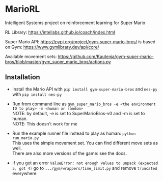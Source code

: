 # MarioRL
Intelligent Systems project on reinforcement learning for Super Mario

RL Library: https://intellabs.github.io/coach/index.html

Super Mario API: https://pypi.org/project/gym-super-mario-bros/ is based on Gym: https://www.gymlibrary.dev/api/core/

Available movement sets: https://github.com/Kautenja/gym-super-mario-bros/blob/master/gym_super_mario_bros/actions.py

## Installation
- Install the Mario API with `pip install gym-super-mario-bros` and `nes-py` with `pip install nes-py`

- Run from command line as `gym_super_mario_bros -e <the environment ID to play> -m <human or random>` <br>
  NOTE: by default, -e is set to SuperMarioBros-v0 and -m is set to human. <br>
  NOTE: This doesn't work for me

- Run the example runner file instead to play as human: `python run_mario.py` <br>
  This uses the simple movement set. You can find different move sets as well.<br>
  There are also more versions of the game: see the docs.

- If you get an error `ValueError: not enough values to unpack (expected 5, got 4)` go to `.../gym/wrappers/time_limit.py` and remove `truncated` everywhere
